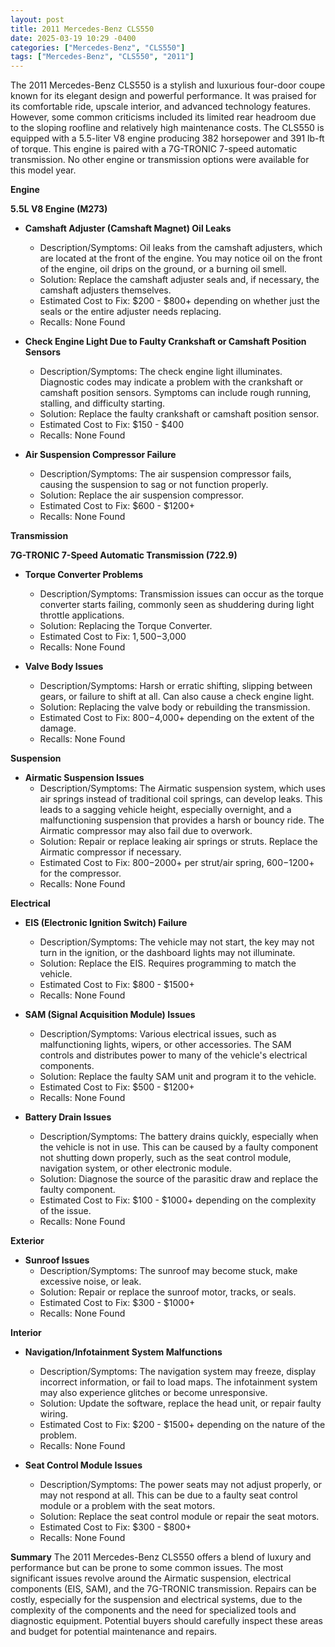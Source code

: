 ```yaml
---
layout: post
title: 2011 Mercedes-Benz CLS550
date: 2025-03-19 10:29 -0400
categories: ["Mercedes-Benz", "CLS550"]
tags: ["Mercedes-Benz", "CLS550", "2011"]
---
```

The 2011 Mercedes-Benz CLS550 is a stylish and luxurious four-door coupe known for its elegant design and powerful performance. It was praised for its comfortable ride, upscale interior, and advanced technology features. However, some common criticisms included its limited rear headroom due to the sloping roofline and relatively high maintenance costs. The CLS550 is equipped with a 5.5-liter V8 engine producing 382 horsepower and 391 lb-ft of torque. This engine is paired with a 7G-TRONIC 7-speed automatic transmission. No other engine or transmission options were available for this model year.

**Engine**

**5.5L V8 Engine (M273)**

*   **Camshaft Adjuster (Camshaft Magnet) Oil Leaks**
    *   Description/Symptoms: Oil leaks from the camshaft adjusters, which are located at the front of the engine. You may notice oil on the front of the engine, oil drips on the ground, or a burning oil smell.
    *   Solution: Replace the camshaft adjuster seals and, if necessary, the camshaft adjusters themselves.
    *   Estimated Cost to Fix: $200 - $800+ depending on whether just the seals or the entire adjuster needs replacing.
    *   Recalls: None Found

*   **Check Engine Light Due to Faulty Crankshaft or Camshaft Position Sensors**
    *   Description/Symptoms: The check engine light illuminates. Diagnostic codes may indicate a problem with the crankshaft or camshaft position sensors. Symptoms can include rough running, stalling, and difficulty starting.
    *   Solution: Replace the faulty crankshaft or camshaft position sensor.
    *   Estimated Cost to Fix: $150 - $400
    *   Recalls: None Found

*   **Air Suspension Compressor Failure**
    *   Description/Symptoms: The air suspension compressor fails, causing the suspension to sag or not function properly.
    *   Solution: Replace the air suspension compressor.
    *   Estimated Cost to Fix: $600 - $1200+
    *   Recalls: None Found

**Transmission**

**7G-TRONIC 7-Speed Automatic Transmission (722.9)**

*   **Torque Converter Problems**
    *   Description/Symptoms: Transmission issues can occur as the torque converter starts failing, commonly seen as shuddering during light throttle applications.
    *   Solution: Replacing the Torque Converter.
    *   Estimated Cost to Fix: $1,500-$3,000
    *   Recalls: None Found

*   **Valve Body Issues**
    *   Description/Symptoms: Harsh or erratic shifting, slipping between gears, or failure to shift at all. Can also cause a check engine light.
    *   Solution: Replacing the valve body or rebuilding the transmission.
    *   Estimated Cost to Fix: $800-$4,000+ depending on the extent of the damage.
    *   Recalls: None Found

**Suspension**

*   **Airmatic Suspension Issues**
    * Description/Symptoms: The Airmatic suspension system, which uses air springs instead of traditional coil springs, can develop leaks. This leads to a sagging vehicle height, especially overnight, and a malfunctioning suspension that provides a harsh or bouncy ride. The Airmatic compressor may also fail due to overwork.
    * Solution: Repair or replace leaking air springs or struts. Replace the Airmatic compressor if necessary.
    * Estimated Cost to Fix: $800-$2000+ per strut/air spring, $600-$1200+ for the compressor.
    * Recalls: None Found

**Electrical**

*   **EIS (Electronic Ignition Switch) Failure**
    *   Description/Symptoms: The vehicle may not start, the key may not turn in the ignition, or the dashboard lights may not illuminate.
    *   Solution: Replace the EIS. Requires programming to match the vehicle.
    *   Estimated Cost to Fix: $800 - $1500+
    *   Recalls: None Found

*   **SAM (Signal Acquisition Module) Issues**
    *   Description/Symptoms: Various electrical issues, such as malfunctioning lights, wipers, or other accessories. The SAM controls and distributes power to many of the vehicle's electrical components.
    *   Solution: Replace the faulty SAM unit and program it to the vehicle.
    *   Estimated Cost to Fix: $500 - $1200+
    *   Recalls: None Found

*   **Battery Drain Issues**
    *   Description/Symptoms: The battery drains quickly, especially when the vehicle is not in use. This can be caused by a faulty component not shutting down properly, such as the seat control module, navigation system, or other electronic module.
    *   Solution: Diagnose the source of the parasitic draw and replace the faulty component.
    *   Estimated Cost to Fix: $100 - $1000+ depending on the complexity of the issue.
    *   Recalls: None Found

**Exterior**

*   **Sunroof Issues**
    *   Description/Symptoms: The sunroof may become stuck, make excessive noise, or leak.
    *   Solution: Repair or replace the sunroof motor, tracks, or seals.
    *   Estimated Cost to Fix: $300 - $1000+
    *   Recalls: None Found

**Interior**

*   **Navigation/Infotainment System Malfunctions**
    *   Description/Symptoms: The navigation system may freeze, display incorrect information, or fail to load maps. The infotainment system may also experience glitches or become unresponsive.
    *   Solution: Update the software, replace the head unit, or repair faulty wiring.
    *   Estimated Cost to Fix: $200 - $1500+ depending on the nature of the problem.
    *   Recalls: None Found

*   **Seat Control Module Issues**
    *   Description/Symptoms: The power seats may not adjust properly, or may not respond at all. This can be due to a faulty seat control module or a problem with the seat motors.
    *   Solution: Replace the seat control module or repair the seat motors.
    *   Estimated Cost to Fix: $300 - $800+
    *   Recalls: None Found

**Summary**
The 2011 Mercedes-Benz CLS550 offers a blend of luxury and performance but can be prone to some common issues. The most significant issues revolve around the Airmatic suspension, electrical components (EIS, SAM), and the 7G-TRONIC transmission. Repairs can be costly, especially for the suspension and electrical systems, due to the complexity of the components and the need for specialized tools and diagnostic equipment. Potential buyers should carefully inspect these areas and budget for potential maintenance and repairs.


